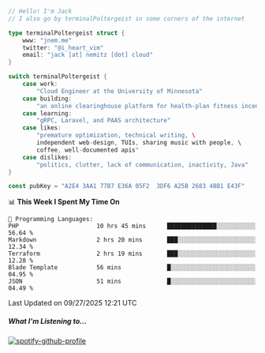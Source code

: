 ```go
// Hello! I'm Jack
// I also go by terminalPoltergeist in some corners of the internet

type terminalPoltergeist struct {
    www: "jnem.me"
    twitter: "@i_heart_vim"
    email: "jack [at] nemitz [dot] cloud"
}

switch terminalPoltergeist {
    case work:
        "Cloud Engineer at the University of Minnesota"
    case building:
        "an online clearinghouse platform for health-plan fitness incentive programs"
    case learning:
        "gRPC, Laravel, and PAAS architecture"
    case likes:
        "premature optimization, technical writing, \
        independent web-design, TUIs, sharing music with people, \
        coffee, well-documented apis"
    case dislikes:
        "politics, clutter, lack of communication, inactivity, Java"
}

const pubKey = "A2E4 3AA1 77B7 E36A 05F2  3DF6 A25B 2683 4BB1 E43F"
```

<!--START_SECTION:waka-->
📊 **This Week I Spent My Time On** 

```text
💬 Programming Languages: 
PHP                      10 hrs 45 mins      ██████████████░░░░░░░░░░░   56.64 % 
Markdown                 2 hrs 20 mins       ███░░░░░░░░░░░░░░░░░░░░░░   12.34 % 
Terraform                2 hrs 19 mins       ███░░░░░░░░░░░░░░░░░░░░░░   12.28 % 
Blade Template           56 mins             █░░░░░░░░░░░░░░░░░░░░░░░░   04.95 % 
JSON                     51 mins             █░░░░░░░░░░░░░░░░░░░░░░░░   04.49 % 
```


 Last Updated on 09/27/2025 12:21 UTC
<!--END_SECTION:waka-->

##### What I'm Listening to...

[![spotify-github-profile](https://jnem.me/listening-item?maxAge=2592000)](https://jnem.me/listening)
